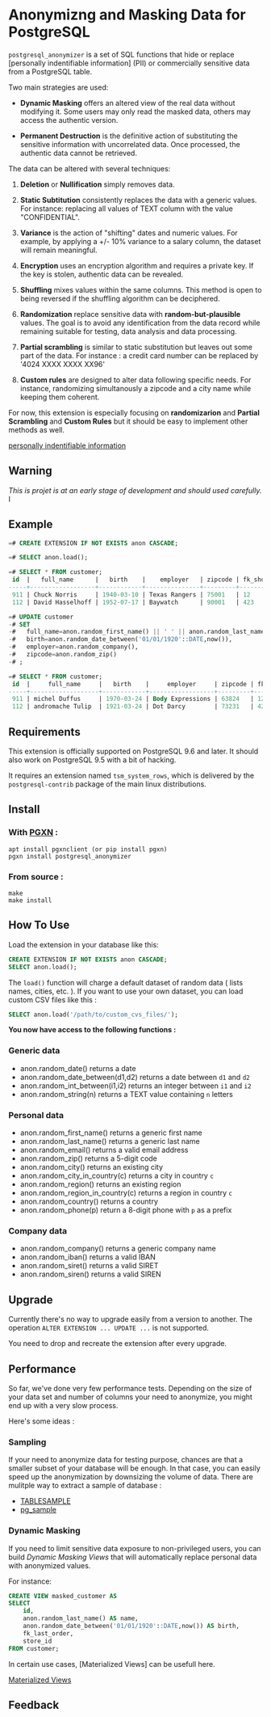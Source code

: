 Anonymizng and Masking Data for PostgreSQL
===============================================================================

`postgresql_anonymizer` is a set of SQL functions that hide or replace 
[personally indentifiable information] (PII) or commercially sensitive data 
from a PostgreSQL table. 

Two main strategies are used:

* **Dynamic Masking** offers an altered view of the real data without 
  modifying it. Some users may only read the masked data, others may access
  the authentic version.
 
* **Permanent Destruction** is the definitive action of substituting the 
  sensitive information with uncorrelated data. Once processed, the authentic 
  data cannot be retrieved.

The data can be altered with several techniques: 

1. **Deletion** or **Nullification** simply removes data. 

2. **Static Subtitution** consistently replaces the data with a generic 
   values. For instance: replacing all values of TEXT column with the value 
   "CONFIDENTIAL".

3. **Variance** is the action of "shifting" dates and numeric values. For 
   example, by applying a +/- 10% variance to a salary column, the dataset will
   remain meaningful.

4. **Encryption** uses an encryption algorithm and requires a private key. If 
   the key is stolen, authentic data can be revealed.

5. **Shuffling** mixes values within the same columns. This method is open to 
   being reversed if the shuffling algorithm can be deciphered. 

6. **Randomization** replace sensitive data with **random-but-plausible** 
   values. The goal is to avoid any identification from the data record while 
   remaining suitable for testing, data analysis and data processing.

7. **Partial scrambling** is similar to static substitution but leaves out some 
   part of the data. For instance : a credit card number can be replaced by 
   '4024 XXXX XXXX XX96'

8. **Custom rules** are designed to alter data following specific needs. For
   instance, randomizing simultanously a zipcode and a city name while keeping
   them coherent. 

For now, this extension is especially focusing on  **randomizarion** and 
**Partial Scrambling** and **Custom Rules** but it should be easy to implement 
other methods as well.


[personally indentifiable information](https://en.wikipedia.org/wiki/Personally_identifiable_information)

Warning 
------------------------------------------------------------------------------

*This is projet is at an early stage of development and should used carefully.* I


Example
------------------------------------------------------------------------------

```sql
=# CREATE EXTENSION IF NOT EXISTS anon CASCADE;

=# SELECT anon.load();

=# SELECT * FROM customer;
 id  |   full_name      |   birth    |    employer   | zipcode | fk_shop
-----+------------------+------------+---------------+---------+---------
 911 | Chuck Norris     | 1940-03-10 | Texas Rangers | 75001   | 12
 112 | David Hasselhoff | 1952-07-17 | Baywatch      | 90001   | 423

=# UPDATE customer
-# SET
-#   full_name=anon.random_first_name() || ' ' || anon.random_last_name(),
-#   birth=anon.random_date_between('01/01/1920'::DATE,now()),
-#   employer=anon.random_company(),
-#   zipcode=anon.random_zip()
-# ;

=# SELECT * FROM customer;
 id  |     full_name     |   birth    |     employer     | zipcode | fk_shop
-----+-------------------+------------+------------------+---------+---------
 911 | michel Duffus     | 1970-03-24 | Body Expressions | 63824   | 12
 112 | andromache Tulip  | 1921-03-24 | Dot Darcy        | 73231   | 423
```


Requirements
------------------------------------------------------------------------------

This extension is officially supported on PostgreSQL 9.6 and later. 
It should also work on PostgreSQL 9.5 with a bit of hacking.

It requires an extension named `tsm_system_rows`, which is delivered by the 
`postgresql-contrib` package of the main linux distributions.

Install
-------------------------------------------------------------------------------

### With [PGXN](https://pgxn.org/) :

```console
apt install pgxnclient (or pip install pgxn)
pgxn install postgresql_anonymizer
```



### From source :

```console
make
make install
```


How To Use
------------------------------------------------------------------------------

Load the extension in your database like this:

```sql
CREATE EXTENSION IF NOT EXISTS anon CASCADE;
SELECT anon.load();
```

The `load()` function will charge a default dataset of random data ( lists 
names, cities, etc. ). If you want to use your own dataset, you can load 
custom CSV files like this :

```sql
SELECT anon.load('/path/to/custom_cvs_files/');
```

**You now have access to the following functions :**

### Generic data 

* anon.random_date() returns a date 
* anon.random_date_between(d1,d2) returns a date between `d1` and `d2`
* anon.random_int_between(i1,i2) returns an integer between `i1` and `i2`
* anon.random_string(n) returns a TEXT value containing `n` letters

### Personal data

* anon.random_first_name() returns a generic first name
* anon.random_last_name() returns a generic last name
* anon.random_email() returns a valid email address
* anon.random_zip() returns a 5-digit code
* anon.random_city() returns an existing city
* anon.random_city_in_country(c) returns a city in country `c` 
* anon.random_region() returns an existing region
* anon.random_region_in_country(c) returns a region in country `c`
* anon.random_country() returns a country
* anon.random_phone(p) return a 8-digit phone with `p` as a prefix 

### Company data

* anon.random_company() returns a generic company name
* anon.random_iban() returns a valid IBAN
* anon.random_siret() returns a valid SIRET
* anon.random_siren() returns a valid SIREN


Upgrade
------------------------------------------------------------------------------

Currently there's no way to upgrade easily from a version to another. 
The operation `ALTER EXTENSION ... UPDATE ...` is not supported.

You need to drop and recreate the extension after every upgrade.


Performance
------------------------------------------------------------------------------

So far, we've done very few performance tests. Depending on the size of your 
data set and number of columns your need to anonymize, you might end up with a 
very slow process. 

Here's some ideas :

### Sampling

If your need to anonymize data for testing purpose, chances are that a smaller
subset of your database will be enough. In that case, you can easily speed up
the anonymization by downsizing the volume of data. There are mulitple way to
extract a sample of database :

* [TABLESAMPLE](https://www.postgresql.org/docs/current/static/sql-select.html)
* [pg_sample](https://github.com/mla/pg_sample)



### Dynamic Masking

If you need to limit sensitive data exposure to non-privileged users, you can 
build _Dynamic Masking Views_ that will automatically replace personal data
with anonymized values.

For instance: 

```SQL
CREATE VIEW masked_customer AS
SELECT 
    id,
    anon.random_last_name() AS name,
    anon.random_date_between('01/01/1920'::DATE,now()) AS birth,
    fk_last_order,
    store_id    
FROM customer;
```

In certain use cases, [Materialized Views] can be usefull here.


[Materialized Views](https://www.postgresql.org/docs/current/static/sql-creatematerializedview.html)


Feedback
------------------------------------------------------------------------------

